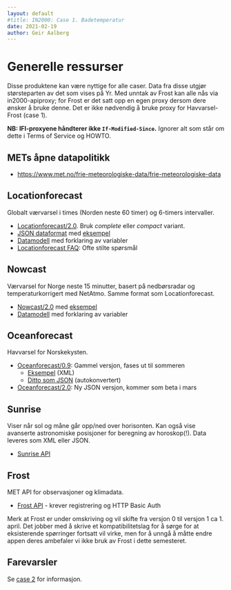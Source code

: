 ```yaml
---
layout: default
#title: IN2000: Case 1. Badetemperatur
date: 2021-02-19
author: Geir Aalberg
---
```


# Generelle ressurser

Disse produktene kan være nyttige for alle caser. Data fra disse utgjør størsteparten av det som vises på Yr.
Med unntak av Frost kan alle nås via in2000-apiproxy; for Frost er det satt opp en egen proxy dersom dere ønsker å bruke denne.
Det er ikke nødvendig å bruke proxy for Havvarsel-Frost (case 1).

**NB: IFI-proxyene håndterer ikke `If-Modified-Since`.** Ignorer alt som står om dette i Terms of Service og HOWTO.

## METs åpne datapolitikk

- <https://www.met.no/frie-meteorologiske-data/frie-meteorologiske-data>

## Locationforecast

Globalt værvarsel i times (Norden neste 60 timer) og 6-timers intervaller.

- [Locationforecast/2.0](https://api.met.no/weatherapi/locationforecast/2.0/documentation). Bruk *complete* eller *compact* variant.
- [JSON dataformat](https://docs.api.met.no/doc/ForecastJSON) med
  [eksempel](https://api.met.no/weatherapi/locationforecast/2.0/complete?lat=60.10&lon=9.58)
- [Datamodell](https://docs.api.met.no/doc/locationforecast/datamodel) med forklaring av variabler
- [Locationforecast FAQ](https://docs.api.met.no/doc/locationforecast/FAQ): Ofte stilte spørsmål

## Nowcast

Værvarsel for Norge neste 15 minutter, basert på nedbørsradar og temperaturkorrigert med NetAtmo. Samme format som Locationforecast.

- [Nowcast/2.0](https://api.met.no/weatherapi/nowcast/2.0/documentation) med
  [eksempel](https://api.met.no/weatherapi/nowcast/2.0/complete?lat=59.9333&lon=10.7166)
- [Datamodell](https://docs.api.met.no/doc/nowcast/datamodel) med forklaring av variabler

## Oceanforecast

Havvarsel for Norskekysten.

- [Oceanforecast/0.9](https://api.met.no/weatherapi/oceanforecast/0.9/documentation): Gammel versjon, fases ut til sommeren
  - [Eksempel](https://api.met.no/weatherapi/oceanforecast/0.9/?lat=60.10&lon=5) (XML)
  - [Ditto som JSON](https://api.met.no/weatherapi/oceanforecast/0.9/.json?lat=60.10&lon=5) (autokonvertert)
- [Oceanforecast/2.0](https://api.met.no/weatherapi/oceanforecast/2.0/documentation): Ny JSON versjon, kommer som beta i mars

## Sunrise

Viser når sol og måne går opp/ned over horisonten. Kan også vise avanserte astronomiske
posisjoner for beregning av horoskop(!). Data leveres som XML eller JSON.

- [Sunrise API](https://api.met.no/weatherapi/sunrise/2.0/documentation)

## Frost

MET API for observasjoner og klimadata.

- [Frost API](https://frost.met.no/) - krever registrering og HTTP Basic Auth

Merk at Frost er under omskriving og vil skifte fra versjon 0 til versjon 1 ca 1. april.
Det jobber med å skrive et kompatibilitetslag for å sørge for at eksisterende spørringer
fortsatt vil virke, men for å unngå å måtte endre appen deres ambefaler vi ikke bruk av
Frost i dette semesteret.

## Farevarsler

Se [case 2](./2-farevarsel) for informasjon.
